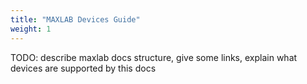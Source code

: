 ```yaml
---
title: "MAXLAB Devices Guide"
weight: 1
---
```



TODO: describe maxlab docs structure, give some links, explain what devices are supported by this docs
